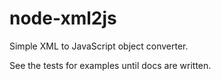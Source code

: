 node-xml2js
===========
Simple XML to JavaScript object converter.

See the tests for examples until docs are written.
